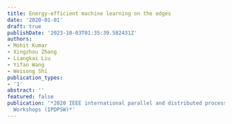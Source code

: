 ```yaml
---
title: Energy-efficient machine learning on the edges
date: '2020-01-01'
draft: true
publishDate: '2023-10-03T01:35:39.582431Z'
authors:
- Mohit Kumar
- Xingzhou Zhang
- Liangkai Liu
- Yifan Wang
- Weisong Shi
publication_types:
- '1'
abstract: ''
featured: false
publication: '*2020 IEEE international parallel and distributed processing symposium
  Workshops (IPDPSW)*'
---
```


